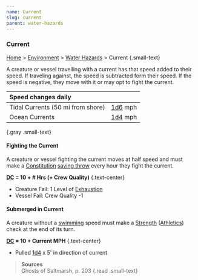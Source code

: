 ```yaml
---
name: Current
slug: current
parent: water-hazards
---
```

### Current
[Home](dm-operations-center) > [Environment](environment-menu) > [Water Hazards](water-hazards) > Current {.small-text}

A creature or vessel travelling with a current has that speed added to their speed. If traveling against, the speed is subtracted form their speed. If the speed is negative, they move with it or may opt to fight the current.

| Speed changes daily               |                      |
| :-------------------------------- | -------------------: |
| Tidal Currents (50 mi from shore) | [1d6](/roll/1d6) mph |
| Ocean Currents                    | [1d4](/roll/1d4) mph |
{.gray .small-text}

#### Fighting the Current
A creature or vessel fighting the current moves at half speed and must make a [Constitution](constitution) [saving throw](saving-throws) every hour they fight the current.

**[DC](difficulty-class) = 10 + # Hrs (+ Crew Quality)** {.text-center}

- Creature Fail: 1 Level of [Exhaustion](exhaustion)
- Vessel Fail: Crew Quality -1

#### Submerged in Current
A creature without a [swimming](swim) speed must make a [Strength](strength) ([Athletics](athletics)) check at the end of its turn.

**[DC](difficulty-class) = 10 + Current MPH** {.text-center}

- Pulled [1d4](/roll/1d4) x 5' in direction of current

> **Sources** <br/>
> Ghosts of Saltmarsh, p. 203
{.read .small-text}
